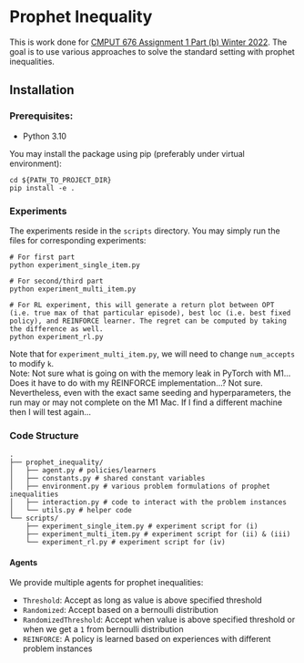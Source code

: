 # Prophet Inequality
This is work done for [CMPUT 676 Assignment 1 Part (b) Winter 2022](https://xiaoqitan.org/teaching/optimization/).
The goal is to use various approaches to solve the standard setting with prophet inequalities.

## Installation
### Prerequisites:
- Python 3.10

You may install the package using pip (preferably under virtual environment):
```
cd ${PATH_TO_PROJECT_DIR}
pip install -e .
```

### Experiments
The experiments reside in the `scripts` directory. You may simply run the files for corresponding experiments:
```
# For first part
python experiment_single_item.py

# For second/third part
python experiment_multi_item.py

# For RL experiment, this will generate a return plot between OPT (i.e. true max of that particular episode), best loc (i.e. best fixed policy), and REINFORCE learner. The regret can be computed by taking the difference as well.
python experiment_rl.py
```
Note that for `experiment_multi_item.py`, we will need to change `num_accepts` to modify `k`.  
Note: Not sure what is going on with the memory leak in PyTorch with M1... Does it have to do with my REINFORCE implementation...? Not sure. Nevertheless, even with the exact same seeding and hyperparameters, the run may or may not complete on the M1 Mac. If I find a different machine then I will test again...

### Code Structure
```
.
├── prophet_inequality/
│   ├── agent.py # policies/learners
│   ├── constants.py # shared constant variables
│   ├── environment.py # various problem formulations of prophet inequalities
│   ├── interaction.py # code to interact with the problem instances
│   └── utils.py # helper code
└── scripts/
    ├── experiment_single_item.py # experiment script for (i)
    ├── experiment_multi_item.py # experiment script for (ii) & (iii)
    └── experiment_rl.py # experiment script for (iv)
```

#### Agents
We provide multiple agents for prophet inequalities:
- `Threshold`: Accept as long as value is above specified threshold
- `Randomized`: Accept based on a bernoulli distribution
- `RandomizedThreshold`: Accept when value is above specified threshold or when we get a `1` from bernoulli distribution
- `REINFORCE`: A policy is learned based on experiences with different problem instances
